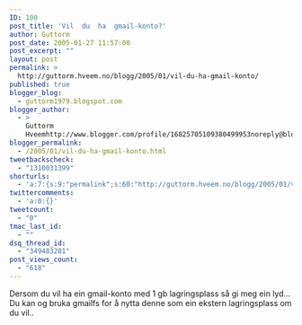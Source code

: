 ```yaml
---
ID: 100
post_title: 'Vil  du  ha  gmail-konto?'
author: Guttorm
post_date: 2005-01-27 11:57:00
post_excerpt: ""
layout: post
permalink: >
  http://guttorm.hveem.no/blogg/2005/01/vil-du-ha-gmail-konto/
published: true
blogger_blog:
  - guttorm1979.blogspot.com
blogger_author:
  - >
    Guttorm
    Hveemhttp://www.blogger.com/profile/16825705109380499953noreply@blogger.com
blogger_permalink:
  - /2005/01/vil-du-ha-gmail-konto.html
tweetbackscheck:
  - "1310031399"
shorturls:
  - 'a:7:{s:9:"permalink";s:60:"http://guttorm.hveem.no/blogg/2005/01/vil-du-ha-gmail-konto/";s:7:"tinyurl";s:25:"http://tinyurl.com/bzf92d";s:4:"isgd";s:17:"http://is.gd/hKsg";s:5:"bitly";s:20:"http://bit.ly/38dMWe";s:5:"snipr";s:22:"http://snipr.com/az0jt";s:5:"snurl";s:22:"http://snurl.com/az0jt";s:7:"snipurl";s:24:"http://snipurl.com/az0jt";}'
twittercomments:
  - 'a:0:{}'
tweetcount:
  - "0"
tmac_last_id:
  - ""
dsq_thread_id:
  - "349483281"
post_views_count:
  - "618"
---
```

Dersom du vil ha ein gmail-konto med 1 gb lagringsplass så gi meg ein lyd...<br />Du kan og bruka gmailfs for å nytta denne som ein ekstern lagringsplass om du vil..